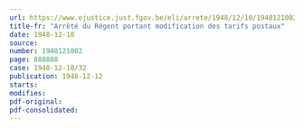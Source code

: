 ```yaml
---
url: https://www.ejustice.just.fgov.be/eli/arrete/1948/12/10/1948121002/justel
title-fr: "Arrêté du Régent portant modification des tarifs postaux"
date: 1948-12-10
source:
number: 1948121002
page: 888888
case: 1948-12-10/32
publication: 1948-12-12
starts:
modifies:
pdf-original:
pdf-consolidated:
---
```


